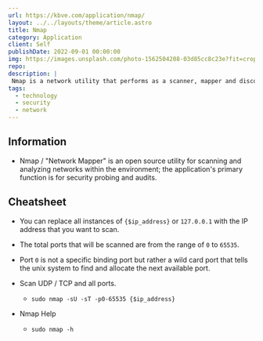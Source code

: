 ```yaml
---
url: https://kbve.com/application/nmap/
layout: ../../layouts/theme/article.astro
title: Nmap
category: Application
client: Self
publishDate: 2022-09-01 00:00:00
img: https://images.unsplash.com/photo-1562504208-03d85cc8c23e?fit=crop&w=1400&h=700&q=75
repo:
description: |
 Nmap is a network utility that performs as a scanner, mapper and discovery. 
tags:
  - technology
  - security
  - network
---
```


## Information

- Nmap / "Network Mapper" is an open source utility for scanning and analyzing networks within the environment; the application's primary function is for security probing and audits.

## Cheatsheet

- You can replace all instances of `{$ip_address}` or `127.0.0.1` with the IP address that you want to scan.
- The total ports that will be scanned are from the range of `0` to `65535`.
- Port `0` is not a specific binding port but rather a wild card port that tells the unix system to find and allocate the next available port.

- Scan UDP / TCP and all ports.

  - ```shell
    sudo nmap -sU -sT -p0-65535 {$ip_address}
    ```

- Nmap Help

  - ```shell
    sudo nmap -h
    ```
